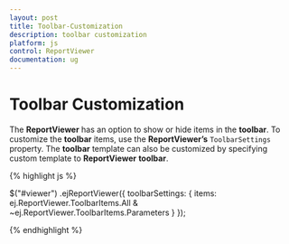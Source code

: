 ```yaml
---
layout: post
title: Toolbar-Customization
description: toolbar customization
platform: js
control: ReportViewer
documentation: ug
---
```


# Toolbar Customization

The **ReportViewer** has an option to show or hide items in the **toolbar**. To customize the **toolbar** items, use the **ReportViewer’s** `ToolbarSettings` property. The **toolbar** template can also be customized by specifying custom template to **ReportViewer** **toolbar**.

{% highlight js %}


$("#viewer")
    .ejReportViewer({
        toolbarSettings: {
            items: ej.ReportViewer.ToolbarItems.All & ~ej.ReportViewer.ToolbarItems.Parameters
        }
    });

{% endhighlight %}



